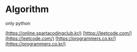 # Algorithm
only python

[(https://online.spartacodingclub.kr/)](https://online.spartacodingclub.kr/)
[https://leetcode.com/](https://leetcode.com/)
[https://programmers.co.kr/](https://programmers.co.kr/)

